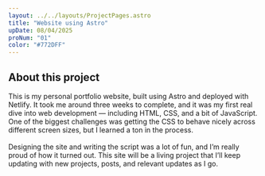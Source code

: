 ```yaml
---
layout: ../../layouts/ProjectPages.astro
title: "Website using Astro"
upDate: 08/04/2025
proNum: "01"
color: "#772DFF"
---
```

<h2>About this project</h2>
<p>This is my personal portfolio website, built using Astro and deployed with Netlify. It took me around three weeks to complete, and it was my first real dive into web development — including HTML, CSS, and a bit of JavaScript. One of the biggest challenges was getting the CSS to behave nicely across different screen sizes, but I learned a ton in the process.<br /><br /> Designing the site and writing the script was a lot of fun, and I’m really proud of how it turned out. This site will be a living project that I’ll keep updating with new projects, posts, and relevant updates as I go.</p>

